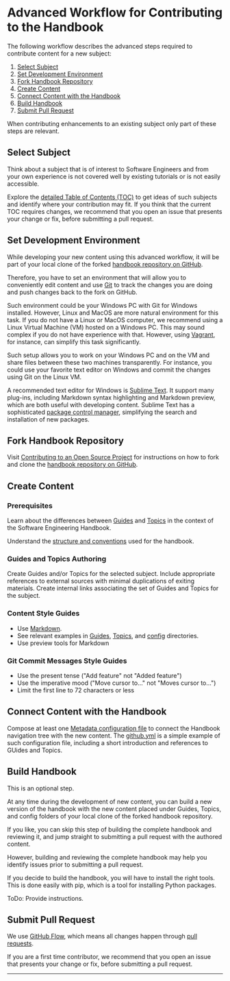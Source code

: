 # Advanced Workflow for Contributing to the Handbook

The following workflow describes the advanced steps required to contribute content for a new 
subject: 

1. [Select Subject](#select-subject)
2. [Set Development Environment](#set-development-environment)
3. [Fork Handbook Repository](#fork-handbook-repository)
4. [Create Content](#create-content)
5. [Connect Content with the Handbook](#connect-content-with-the-handbook)
6. [Build Handbook](#build-handbook)
7. [Submit Pull Request](#submit-pull-request)

When contributing enhancements to an existing subject only part of these steps are 
relevant.

## Select Subject

Think about a subject that is of interest to Software Engineers and from your own experience is not
covered well by existing tutorials or is not easily accessible.

Explore the [detailed Table of Contents (TOC)](toc.md) to get ideas of such subjects and identify 
where your contribution may fit. If you think that the current TOC requires changes, we recommend 
that you open an issue that presents your change or fix, before submitting a pull request.

## Set Development Environment

While developing your new content using this advanced workflow, it will be part of your local clone 
of the forked [handbook repository on GitHub][1].

Therefore, you have to set an environment that will allow you to conveniently edit content and 
use [Git][2] to track the changes you are doing and push changes back to the fork on GitHub.

Such environment could be your Windows PC with Git for Windows installed. However, Linux and MacOS
are more natural environment for this task. If you do not have a Linux or MacOS computer, we 
recommend using a Linux Virtual Machine (VM) hosted on a Windows PC. This may sound complex if you 
do not have experience with that. However, using [Vagrant][3], for instance, can simplify this task 
significantly. 

Such setup allows you to work on your Windows PC and on the VM and share files between these two 
machines transparently. For instance, you could use your favorite text editor on Windows and commit
the changes using Git on the Linux VM.

A recommended text editor for Windows is [Sublime Text][4]. It support many plug-ins, including 
Markdown syntax highlighting and Markdown preview, which are both useful with developing content.
Sublime Text has a sophisticated [package control manager][5], simplifying the search and 
installation of new packages.

## Fork Handbook Repository

Visit [Contributing to an Open Source Project][6] for instructions on how to fork and clone the 
[handbook repository on GitHub][1].

## Create Content

### Prerequisites

Learn about the differences between [Guides](Guides) and [Topics](Topics) in the context of the 
Software Engineering Handbook.

Understand the [structure and conventions](README.md) used for the handbook.

### Guides and Topics Authoring

Create Guides and/or Topics for the selected subject. Include appropriate references to external 
sources with minimal duplications of exiting materials. Create internal links associating the 
set of Guides and Topics for the subject. 

### Content Style Guides

* Use [Markdown][7].
* See relevant examples in [Guides](Guides), [Topics](Topics), and 
  [config](config) directories.
* Use preview tools for Markdown

### Git Commit Messages Style Guides

* Use the present tense ("Add feature" not "Added feature")
* Use the imperative mood ("Move cursor to..." not "Moves cursor to...")
* Limit the first line to 72 characters or less

## Connect Content with the Handbook

Compose at least one [Metadata configuration file](config/metadata) to connect the Handbook
navigation tree with the new content. The [github.yml](config/metadata/github.yml) is a simple 
example of such configuration file, including a short introduction and references to GUides and 
Topics.

## Build Handbook

This is an optional step.

At any time during the development of new content, you can build a new version of the handbook with
the new content placed under Guides, Topics, and config folders of your local clone of the forked 
handbook repository.

If you like, you can skip this step of building the complete handbook and reviewing it, and jump 
straight to submitting a pull request with the authored content. 

However, building and reviewing the complete handbook may help you identify issues prior to 
submitting a pull request.

If you decide to build the handbook, you will have to install the right tools. This is done easily
with pip, which is a tool for installing Python packages.

ToDo: Provide instructions.

## Submit Pull Request

We use [GitHub Flow][8], which means all changes happen through [pull requests][6].

If you are a first time contributor, we recommend that you open an issue that presents your 
change or fix, before submitting a pull request.

---

[1]: https://github.com/uribench/software-engineering-handbook
[2]: http://software-engineering-handbook.com/Guides/Git/Git%20Overview
[3]: http://software-engineering-handbook.com/Guides/Vagrant/Vagrant%20Overview
[4]: https://www.sublimetext.com/
[5]: https://packagecontrol.io/
[6]: http://software-engineering-handbook.com/Guides/Git/Contributing%20to%20an%20Open%20Source%20Project
[7]: https://daringfireball.net/projects/markdown
[8]: https://guides.github.com/introduction/flow/index.html
